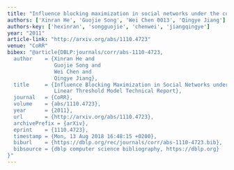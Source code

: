 ```yaml
---
title: "Influence blocking maximization in social networks under the competitive linear threshold model technical report"
authors: ['Xinran He', 'Guojie Song', 'Wei Chen 0013', 'Qingye Jiang']
authors-key: ['hexinran', 'songguojie', 'chenwei', 'jiangqingye']
year: "2011"
article-link: "http://arxiv.org/abs/1110.4723"
venue: "CoRR"
bibex: "@article{DBLP:journals/corr/abs-1110-4723,
  author    = {Xinran He and
               Guojie Song and
               Wei Chen and
               Qingye Jiang},
  title     = {Influence Blocking Maximization in Social Networks under the Competitive
               Linear Threshold Model Technical Report},
  journal   = {CoRR},
  volume    = {abs/1110.4723},
  year      = {2011},
  url       = {http://arxiv.org/abs/1110.4723},
  archivePrefix = {arXiv},
  eprint    = {1110.4723},
  timestamp = {Mon, 13 Aug 2018 16:48:15 +0200},
  biburl    = {https://dblp.org/rec/journals/corr/abs-1110-4723.bib},
  bibsource = {dblp computer science bibliography, https://dblp.org}
}"
---
```

